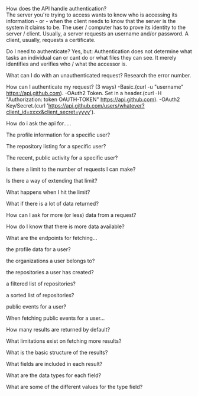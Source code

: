 How does the API handle authentication?  
    The server you're trying to access wants to know who is accessing its information - or - when the client needs to know that the server is the system it claims to be. The user / computer has to prove its identity to the server / client. Usually, a server requests an username and/or password. A client, usually, requests a certificate.  
  
  Do I need to authenticate?
    Yes, but: Authentication does not determine what tasks an individual can or cant do or what files they can see. It merely identifies and verifies who / what the accessor is.
  
  What can I do with an unauthenticated request?
    Research the error number.
  
  How can I authenticate my request? (3 ways)
    -Basic.(curl -u "username" https://api.github.com).
    -OAuth2 Token. Set in a header.(curl -H "Authorization: token OAUTH-TOKEN" https://api.github.com).
    -OAuth2 Key/Secret.(curl 'https://api.github.com/users/whatever?client_id=xxxx&client_secret=yyyy').

How do i ask the api for.....

  The profile information for a specific user?

  The repository listing for a specific user?

  The recent, public activity for a specific user?

Is there a limit to the number of requests I can make?

  Is there a way of extending that limit?

  What happens when I hit the limit?

What if there is a lot of data returned?

  How can I ask for more (or less) data from a request?

  How do I know that there is more data available?

What are the endpoints for fetching...

  the profile data for a user?

  the organizations a user belongs to?

  the repositories a user has created?

  a filtered list of repositories?

  a sorted list of repositories?

  public events for a user?

When fetching public events for a user...

  How many results are returned by default?

  What limitations exist on fetching more results?

  What is the basic structure of the results?

  What fields are included in each result?

  What are the data types for each field?

  What are some of the different values for the type field?

